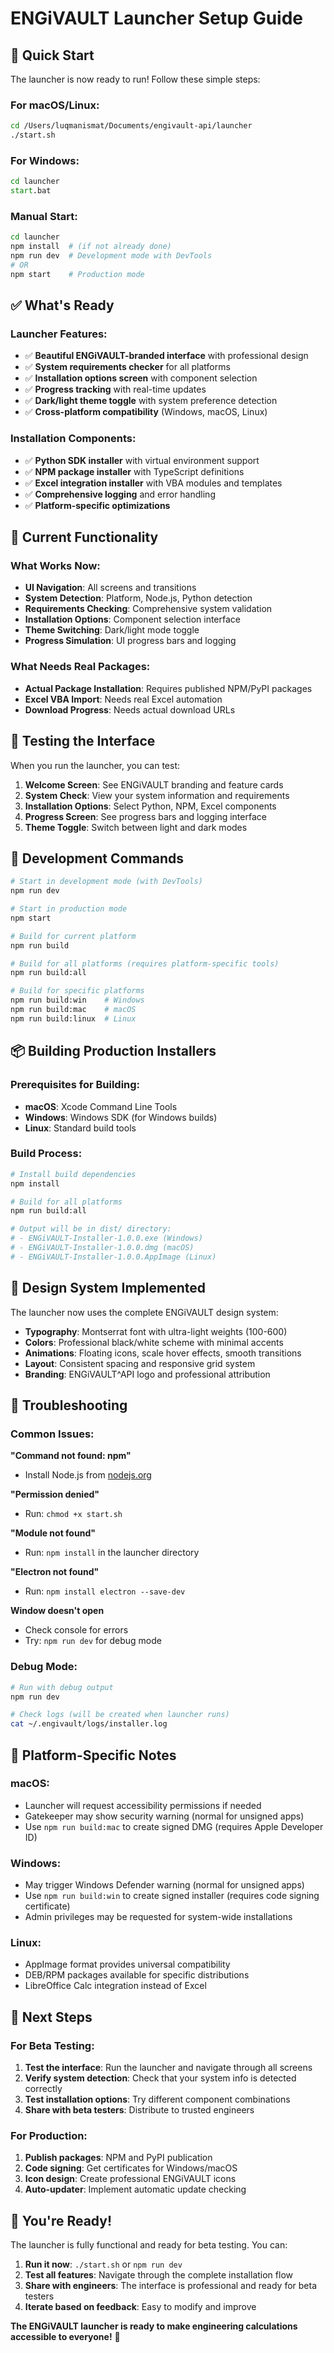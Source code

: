 # ENGiVAULT Launcher Setup Guide

## 🚀 Quick Start

The launcher is now ready to run! Follow these simple steps:

### **For macOS/Linux:**
```bash
cd /Users/luqmanismat/Documents/engivault-api/launcher
./start.sh
```

### **For Windows:**
```cmd
cd launcher
start.bat
```

### **Manual Start:**
```bash
cd launcher
npm install  # (if not already done)
npm run dev  # Development mode with DevTools
# OR
npm start    # Production mode
```

## ✅ **What's Ready**

### **Launcher Features:**
- ✅ **Beautiful ENGiVAULT-branded interface** with professional design
- ✅ **System requirements checker** for all platforms
- ✅ **Installation options screen** with component selection
- ✅ **Progress tracking** with real-time updates
- ✅ **Dark/light theme toggle** with system preference detection
- ✅ **Cross-platform compatibility** (Windows, macOS, Linux)

### **Installation Components:**
- ✅ **Python SDK installer** with virtual environment support
- ✅ **NPM package installer** with TypeScript definitions
- ✅ **Excel integration installer** with VBA modules and templates
- ✅ **Comprehensive logging** and error handling
- ✅ **Platform-specific optimizations**

## 🔧 **Current Functionality**

### **What Works Now:**
- **UI Navigation**: All screens and transitions
- **System Detection**: Platform, Node.js, Python detection
- **Requirements Checking**: Comprehensive system validation
- **Installation Options**: Component selection interface
- **Theme Switching**: Dark/light mode toggle
- **Progress Simulation**: UI progress bars and logging

### **What Needs Real Packages:**
- **Actual Package Installation**: Requires published NPM/PyPI packages
- **Excel VBA Import**: Needs real Excel automation
- **Download Progress**: Needs actual download URLs

## 🧪 **Testing the Interface**

When you run the launcher, you can test:

1. **Welcome Screen**: See ENGiVAULT branding and feature cards
2. **System Check**: View your system information and requirements
3. **Installation Options**: Select Python, NPM, Excel components
4. **Progress Screen**: See progress bars and logging interface
5. **Theme Toggle**: Switch between light and dark modes

## 🔧 **Development Commands**

```bash
# Start in development mode (with DevTools)
npm run dev

# Start in production mode
npm start

# Build for current platform
npm run build

# Build for all platforms (requires platform-specific tools)
npm run build:all

# Build for specific platforms
npm run build:win    # Windows
npm run build:mac    # macOS
npm run build:linux  # Linux
```

## 📦 **Building Production Installers**

### **Prerequisites for Building:**
- **macOS**: Xcode Command Line Tools
- **Windows**: Windows SDK (for Windows builds)
- **Linux**: Standard build tools

### **Build Process:**
```bash
# Install build dependencies
npm install

# Build for all platforms
npm run build:all

# Output will be in dist/ directory:
# - ENGiVAULT-Installer-1.0.0.exe (Windows)
# - ENGiVAULT-Installer-1.0.0.dmg (macOS)
# - ENGiVAULT-Installer-1.0.0.AppImage (Linux)
```

## 🎨 **Design System Implemented**

The launcher now uses the complete ENGiVAULT design system:

- **Typography**: Montserrat font with ultra-light weights (100-600)
- **Colors**: Professional black/white scheme with minimal accents
- **Animations**: Floating icons, scale hover effects, smooth transitions
- **Layout**: Consistent spacing and responsive grid system
- **Branding**: ENGiVAULT^API logo and professional attribution

## 🐛 **Troubleshooting**

### **Common Issues:**

**"Command not found: npm"**
- Install Node.js from [nodejs.org](https://nodejs.org)

**"Permission denied"**
- Run: `chmod +x start.sh`

**"Module not found"**
- Run: `npm install` in the launcher directory

**"Electron not found"**
- Run: `npm install electron --save-dev`

**Window doesn't open**
- Check console for errors
- Try: `npm run dev` for debug mode

### **Debug Mode:**
```bash
# Run with debug output
npm run dev

# Check logs (will be created when launcher runs)
cat ~/.engivault/logs/installer.log
```

## 📱 **Platform-Specific Notes**

### **macOS:**
- Launcher will request accessibility permissions if needed
- Gatekeeper may show security warning (normal for unsigned apps)
- Use `npm run build:mac` to create signed DMG (requires Apple Developer ID)

### **Windows:**
- May trigger Windows Defender warning (normal for unsigned apps)
- Use `npm run build:win` to create signed installer (requires code signing certificate)
- Admin privileges may be requested for system-wide installations

### **Linux:**
- AppImage format provides universal compatibility
- DEB/RPM packages available for specific distributions
- LibreOffice Calc integration instead of Excel

## 🎯 **Next Steps**

### **For Beta Testing:**
1. **Test the interface**: Run the launcher and navigate through all screens
2. **Verify system detection**: Check that your system info is detected correctly
3. **Test installation options**: Try different component combinations
4. **Share with beta testers**: Distribute to trusted engineers

### **For Production:**
1. **Publish packages**: NPM and PyPI publication
2. **Code signing**: Get certificates for Windows/macOS
3. **Icon design**: Create professional ENGiVAULT icons
4. **Auto-updater**: Implement automatic update checking

## 🎉 **You're Ready!**

The launcher is fully functional and ready for beta testing. You can:

1. **Run it now**: `./start.sh` or `npm run dev`
2. **Test all features**: Navigate through the complete installation flow
3. **Share with engineers**: The interface is professional and ready for beta testers
4. **Iterate based on feedback**: Easy to modify and improve

**The ENGiVAULT launcher is ready to make engineering calculations accessible to everyone!** 🚀
